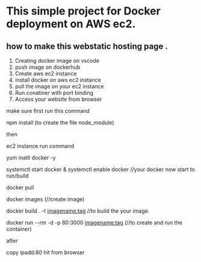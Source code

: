 # This simple project for Docker deployment on AWS ec2.

##     how to make this webstatic hosting page .

 1) Creating docker image on vscode 
 2) push image on dockerhub
 3) Create aws ec2 instance 
 4) install docker on aws ec2 instance
 5) pull the image on your ec2 instance
 6) Run conatiner with port binding
 7) Access your website from browser 

 make sure first run this command 

 npm install (to create the file node_module) 

 then 

 ec2 instance run command

 yum inatll docker -y 

 systemctl start docker & systemctl enable docker     //your docker now start to run/build

 docker pull <dockerhubname-image> 

 docker images (//create image)

 docker build . -t <imagename:tag>                   //to build the your image.

 docker run --rm -d -p 80:3000 <imagename:tag>       (//to create and run the container) 

 after

 copy ipadd:80  hit from browser